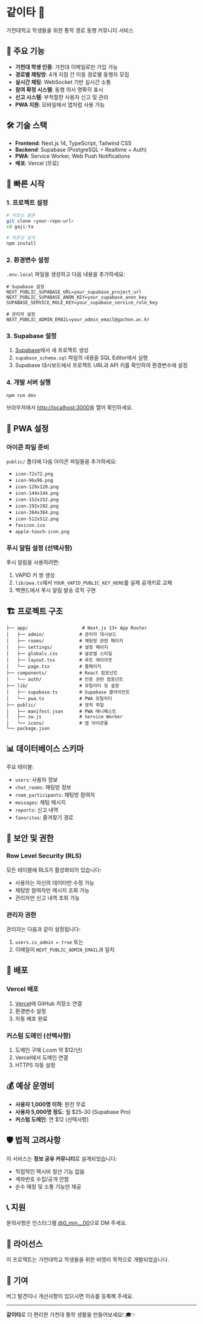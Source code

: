 # 같이타 🚗

가천대학교 학생들을 위한 통학 경로 동행 커뮤니티 서비스

## 🎯 주요 기능

- **가천대 학생 인증**: 가천대 이메일로만 가입 가능
- **경로별 채팅방**: 4개 지점 간 이동 경로별 동행자 모집
- **실시간 채팅**: WebSocket 기반 실시간 소통
- **참여 확정 시스템**: 동행 의사 명확히 표시
- **신고 시스템**: 부적절한 사용자 신고 및 관리
- **PWA 지원**: 모바일에서 앱처럼 사용 가능

## 🛠 기술 스택

- **Frontend**: Next.js 14, TypeScript, Tailwind CSS
- **Backend**: Supabase (PostgreSQL + Realtime + Auth)
- **PWA**: Service Worker, Web Push Notifications
- **배포**: Vercel (무료)

## 🚀 빠른 시작

### 1. 프로젝트 설정

```bash
# 저장소 클론
git clone <your-repo-url>
cd gaji-ta

# 의존성 설치
npm install
```

### 2. 환경변수 설정

`.env.local` 파일을 생성하고 다음 내용을 추가하세요:

```env
# Supabase 설정
NEXT_PUBLIC_SUPABASE_URL=your_supabase_project_url
NEXT_PUBLIC_SUPABASE_ANON_KEY=your_supabase_anon_key
SUPABASE_SERVICE_ROLE_KEY=your_supabase_service_role_key

# 관리자 설정
NEXT_PUBLIC_ADMIN_EMAIL=your_admin_email@gachon.ac.kr
```

### 3. Supabase 설정

1. [Supabase](https://supabase.com)에서 새 프로젝트 생성
2. `supabase_schema.sql` 파일의 내용을 SQL Editor에서 실행
3. Supabase 대시보드에서 프로젝트 URL과 API 키를 확인하여 환경변수에 설정

### 4. 개발 서버 실행

```bash
npm run dev
```

브라우저에서 [http://localhost:3000](http://localhost:3000)을 열어 확인하세요.

## 📱 PWA 설정

### 아이콘 파일 준비

`public/` 폴더에 다음 아이콘 파일들을 추가하세요:

- `icon-72x72.png`
- `icon-96x96.png`
- `icon-128x128.png`
- `icon-144x144.png`
- `icon-152x152.png`
- `icon-192x192.png`
- `icon-384x384.png`
- `icon-512x512.png`
- `favicon.ico`
- `apple-touch-icon.png`

### 푸시 알림 설정 (선택사항)

푸시 알림을 사용하려면:

1. VAPID 키 쌍 생성
2. `lib/pwa.ts`에서 `YOUR_VAPID_PUBLIC_KEY_HERE`를 실제 공개키로 교체
3. 백엔드에서 푸시 알림 발송 로직 구현

## 🏗 프로젝트 구조

```
├── app/                    # Next.js 13+ App Router
│   ├── admin/             # 관리자 대시보드
│   ├── rooms/             # 채팅방 관련 페이지
│   ├── settings/          # 설정 페이지
│   ├── globals.css        # 글로벌 스타일
│   ├── layout.tsx         # 루트 레이아웃
│   └── page.tsx           # 홈페이지
├── components/            # React 컴포넌트
│   └── auth/              # 인증 관련 컴포넌트
├── lib/                   # 유틸리티 및 설정
│   ├── supabase.ts        # Supabase 클라이언트
│   └── pwa.ts             # PWA 유틸리티
├── public/                # 정적 파일
│   ├── manifest.json      # PWA 매니페스트
│   ├── sw.js              # Service Worker
│   └── icons/             # 앱 아이콘들
└── package.json
```

## 📊 데이터베이스 스키마

주요 테이블:

- `users`: 사용자 정보
- `chat_rooms`: 채팅방 정보
- `room_participants`: 채팅방 참여자
- `messages`: 채팅 메시지
- `reports`: 신고 내역
- `favorites`: 즐겨찾기 경로

## 🔐 보안 및 권한

### Row Level Security (RLS)

모든 테이블에 RLS가 활성화되어 있습니다:

- 사용자는 자신의 데이터만 수정 가능
- 채팅방 참여자만 메시지 조회 가능
- 관리자만 신고 내역 조회 가능

### 관리자 권한

관리자는 다음과 같이 설정됩니다:

1. `users.is_admin = true` 또는
2. 이메일이 `NEXT_PUBLIC_ADMIN_EMAIL`과 일치

## 🚀 배포

### Vercel 배포

1. [Vercel](https://vercel.com)에 GitHub 저장소 연결
2. 환경변수 설정
3. 자동 배포 완료

### 커스텀 도메인 (선택사항)

1. 도메인 구매 (.com 약 $12/년)
2. Vercel에서 도메인 연결
3. HTTPS 자동 설정

## 💰 예상 운영비

- **사용자 1,000명 이하**: 완전 무료
- **사용자 5,000명 정도**: 월 $25-30 (Supabase Pro)
- **커스텀 도메인**: 연 $12 (선택사항)

## 🛡️ 법적 고려사항

이 서비스는 **정보 공유 커뮤니티**로 설계되었습니다:

- 직접적인 택시비 정산 기능 없음
- 계좌번호 수집/공개 안함
- 순수 매칭 및 소통 기능만 제공

## 📞 지원

문의사항은 인스타그램 [@0_min._.00](https://instagram.com/0_min._.00)으로 DM 주세요.

## 📄 라이선스

이 프로젝트는 가천대학교 학생들을 위한 비영리 목적으로 개발되었습니다.

## 🤝 기여

버그 발견이나 개선사항이 있으시면 이슈를 등록해 주세요.

---

**같이타**로 더 편리한 가천대 통학 생활을 만들어보세요! 🎓✨
